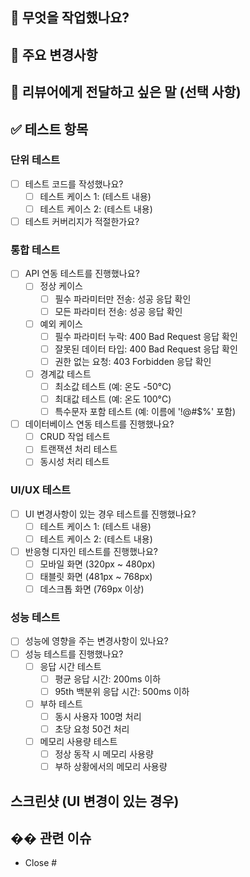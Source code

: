 ## 🧐 무엇을 작업했나요?

## 🔑 주요 변경사항

## 🙏 리뷰어에게 전달하고 싶은 말 (선택 사항)

## ✅ 테스트 항목

### 단위 테스트

- [ ] 테스트 코드를 작성했나요?
  - [ ] 테스트 케이스 1: (테스트 내용)
  - [ ] 테스트 케이스 2: (테스트 내용)
- [ ] 테스트 커버리지가 적절한가요?

### 통합 테스트

- [ ] API 연동 테스트를 진행했나요?
  - [ ] 정상 케이스
    - [ ] 필수 파라미터만 전송: 성공 응답 확인
    - [ ] 모든 파라미터 전송: 성공 응답 확인
  - [ ] 예외 케이스
    - [ ] 필수 파라미터 누락: 400 Bad Request 응답 확인
    - [ ] 잘못된 데이터 타입: 400 Bad Request 응답 확인
    - [ ] 권한 없는 요청: 403 Forbidden 응답 확인
  - [ ] 경계값 테스트
    - [ ] 최소값 테스트 (예: 온도 -50°C)
    - [ ] 최대값 테스트 (예: 온도 100°C)
    - [ ] 특수문자 포함 테스트 (예: 이름에 '!@#$%' 포함)
- [ ] 데이터베이스 연동 테스트를 진행했나요?
  - [ ] CRUD 작업 테스트
  - [ ] 트랜잭션 처리 테스트
  - [ ] 동시성 처리 테스트

### UI/UX 테스트

- [ ] UI 변경사항이 있는 경우 테스트를 진행했나요?
  - [ ] 테스트 케이스 1: (테스트 내용)
  - [ ] 테스트 케이스 2: (테스트 내용)
- [ ] 반응형 디자인 테스트를 진행했나요?
  - [ ] 모바일 화면 (320px ~ 480px)
  - [ ] 태블릿 화면 (481px ~ 768px)
  - [ ] 데스크톱 화면 (769px 이상)

### 성능 테스트

- [ ] 성능에 영향을 주는 변경사항이 있나요?
- [ ] 성능 테스트를 진행했나요?
  - [ ] 응답 시간 테스트
    - [ ] 평균 응답 시간: 200ms 이하
    - [ ] 95th 백분위 응답 시간: 500ms 이하
  - [ ] 부하 테스트
    - [ ] 동시 사용자 100명 처리
    - [ ] 초당 요청 50건 처리
  - [ ] 메모리 사용량 테스트
    - [ ] 정상 동작 시 메모리 사용량
    - [ ] 부하 상황에서의 메모리 사용량

## 스크린샷 (UI 변경이 있는 경우)

## �� 관련 이슈

- Close #
